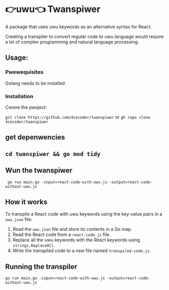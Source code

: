 # 👉uwu👈 Twanspiwer

A package that uses uwu keywords as an alternative syntax for React.

Creating a transpiler to convert regular code to uwu language would require a lot of complex programming and natural language processing.

## Usage:

### Pwewequisites

Golang needs to be installed.

### Installation

Cwone the pwoject:

`git clone https://github.com/4cecoder/twanspiwer` or `gh repo clone 4cecoder/twanspiwer` 

## get depenwencies

## `cd twanspiwer && go mod tidy`

## Wun the twanspiwer
```shell
 go run main.go -input=react-code-with-uwu.js -output=react-code-without-uwu.js
```

## How it works

To transpile a React code with uwu keywords using the key-value pairs in a `uwu.json` file:

1. Read the `uwu.json` file and store its contents in a Go map.
2. Read the React code from a `react-code.js` file.
3. Replace all the uwu keywords with the React keywords using `strings.ReplaceAll`.
4. Write the transpiled code to a new file named `transpiled-code.js`.

## Running the transpiler

```shell
go run main.go -input=react-code-with-uwu.js -output=react-code-without-uwu.js
```
